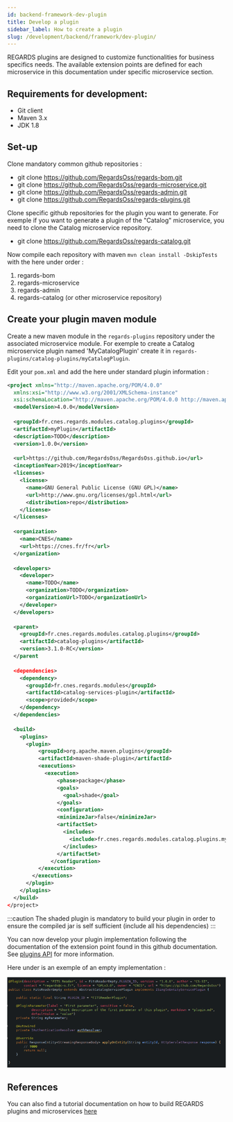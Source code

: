 ```yaml
---
id: backend-framework-dev-plugin
title: Develop a plugin
sidebar_label: How to create a plugin
slug: /development/backend/framework/dev-plugin/
---
```


REGARDS plugins are designed to customize functionalities for business specifics needs. The available extension points are defined for each microservice in this documentation under specific microservice section.

## Requirements for development:

- Git client
- Maven 3.x
- JDK 1.8

## Set-up

Clone mandatory common github repositories :  
* git clone https://github.com/RegardsOss/regards-bom.git
* git clone https://github.com/RegardsOss/regards-microservice.git
* git clone https://github.com/RegardsOss/regards-admin.git
* git clone https://github.com/RegardsOss/regards-plugins.git

Clone specific github repositories for the plugin you want to generate. For exemple if you want to generate a plugin of the "Catalog" microservice, you need to clone the Catalog microservice repository.
 * git clone https://github.com/RegardsOss/regards-catalog.git

Now compile each repository with maven `mvn clean install -DskipTests` with the here under order :
 1. regards-bom
 2. regards-microservice
 3. regards-admin
 4. regards-catalog (or other microservice repository)

## Create your plugin maven module

Create a new maven module in the `regards-plugins` repository under the associated microservice module. For exemple to create a Catalog microservice plugin named 'MyCatalogPlugin' create it in `regards-plugins/catalog-plugins/myCatalogPlugin`.
  
Edit your `pom.xml` and add the here under standard plugin information :
```xml
<project xmlns="http://maven.apache.org/POM/4.0.0"
  xmlns:xsi="http://www.w3.org/2001/XMLSchema-instance"
  xsi:schemaLocation="http://maven.apache.org/POM/4.0.0 http://maven.apache.org/xsd/maven-4.0.0.xsd">
  <modelVersion>4.0.0</modelVersion>

  <groupId>fr.cnes.regards.modules.catalog.plugins</groupId>
  <artifactId>myPlugin</artifactId>
  <description>TODO</description>
  <version>1.0.0</version>

  <url>https://github.com/RegardsOss/RegardsOss.github.io</url>
  <inceptionYear>2019</inceptionYear>
  <licenses>
    <license>
      <name>GNU General Public License (GNU GPL)</name>
      <url>http://www.gnu.org/licenses/gpl.html</url>
      <distribution>repo</distribution>
    </license>
  </licenses>

  <organization>
    <name>CNES</name>
    <url>https://cnes.fr/fr</url>
  </organization>

  <developers>
    <developer>
      <name>TODO</name>
      <organization>TODO</organization>
      <organizationUrl>TODO</organizationUrl>
    </developer>
  </developers>

  <parent>
    <groupId>fr.cnes.regards.modules.catalog.plugins</groupId>
    <artifactId>catalog-plugins</artifactId>
    <version>3.1.0-RC</version>
  </parent

  <dependencies>
    <dependency>
      <groupId>fr.cnes.regards.modules</groupId>
      <artifactId>catalog-services-plugin</artifactId>
      <scope>provided</scope>
    </dependency>
  </dependencies>

  <build>
    <plugins>
      <plugin>
          <groupId>org.apache.maven.plugins</groupId>
          <artifactId>maven-shade-plugin</artifactId>
          <executions>
            <execution>
                <phase>package</phase>
                <goals>
                  <goal>shade</goal>
                </goals>
                <configuration>
                <minimizeJar>false</minimizeJar>
                <artifactSet>
                  <includes>
                    <include>fr.cnes.regards.modules.catalog.plugins.myPlugin:*</include>
                  </includes>
                </artifactSet>
              </configuration>
          </execution>
        </executions>
      </plugin>
    </plugins>
  </build>
</project>
```

:::caution
The shaded plugin is mandatory to build your plugin in order to ensure the compiled jar is self sufficient (include all his dependencies)
:::

You can now develop your plugin implementation following the documentation of the extension point found in this github documentation.
See [plugins API](../plugins-api/) for more information.

Here under is an exemple of an empty implementation :

![](/img/docs/backend-plugin-impl-exemple.png)


## References 

You can also find a tutorial documentation on how to build REGARDS plugins and microservices [here](/docs/regards-backend-tutorial.odp)  
